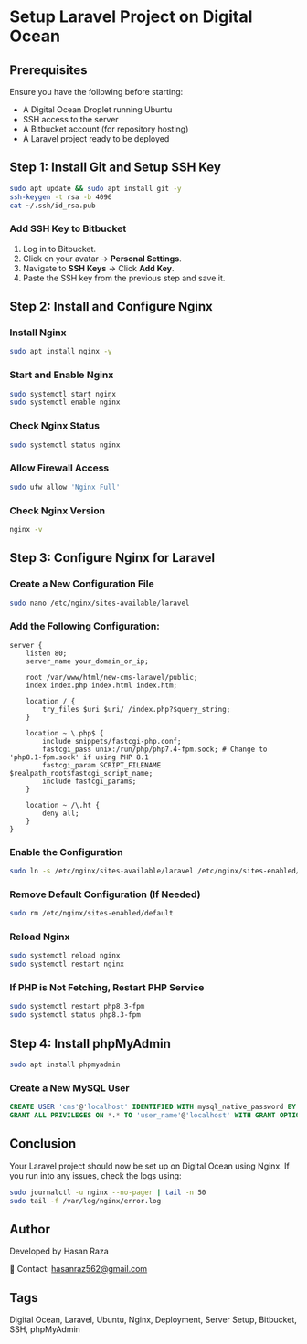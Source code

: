 # Setup Laravel Project on Digital Ocean

## Prerequisites
Ensure you have the following before starting:
- A Digital Ocean Droplet running Ubuntu
- SSH access to the server
- A Bitbucket account (for repository hosting)
- A Laravel project ready to be deployed

## Step 1: Install Git and Setup SSH Key
```sh
sudo apt update && sudo apt install git -y
ssh-keygen -t rsa -b 4096
cat ~/.ssh/id_rsa.pub
```

### Add SSH Key to Bitbucket
1. Log in to Bitbucket.
2. Click on your avatar → **Personal Settings**.
3. Navigate to **SSH Keys** → Click **Add Key**.
4. Paste the SSH key from the previous step and save it.

## Step 2: Install and Configure Nginx
### Install Nginx
```sh
sudo apt install nginx -y
```

### Start and Enable Nginx
```sh
sudo systemctl start nginx
sudo systemctl enable nginx
```

### Check Nginx Status
```sh
sudo systemctl status nginx
```

### Allow Firewall Access
```sh
sudo ufw allow 'Nginx Full'
```

### Check Nginx Version
```sh
nginx -v
```

## Step 3: Configure Nginx for Laravel
### Create a New Configuration File
```sh
sudo nano /etc/nginx/sites-available/laravel
```

### Add the Following Configuration:
```nginx
server {
    listen 80;
    server_name your_domain_or_ip;

    root /var/www/html/new-cms-laravel/public;
    index index.php index.html index.htm;

    location / {
        try_files $uri $uri/ /index.php?$query_string;
    }

    location ~ \.php$ {
        include snippets/fastcgi-php.conf;
        fastcgi_pass unix:/run/php/php7.4-fpm.sock; # Change to 'php8.1-fpm.sock' if using PHP 8.1
        fastcgi_param SCRIPT_FILENAME $realpath_root$fastcgi_script_name;
        include fastcgi_params;
    }

    location ~ /\.ht {
        deny all;
    }
}
```

### Enable the Configuration
```sh
sudo ln -s /etc/nginx/sites-available/laravel /etc/nginx/sites-enabled/
```

### Remove Default Configuration (If Needed)
```sh
sudo rm /etc/nginx/sites-enabled/default
```

### Reload Nginx
```sh
sudo systemctl reload nginx
sudo systemctl restart nginx
```

### If PHP is Not Fetching, Restart PHP Service
```sh
sudo systemctl restart php8.3-fpm
sudo systemctl status php8.3-fpm
```

## Step 4: Install phpMyAdmin
```sh
sudo apt install phpmyadmin
```

### Create a New MySQL User
```sql
CREATE USER 'cms'@'localhost' IDENTIFIED WITH mysql_native_password BY 'password';
GRANT ALL PRIVILEGES ON *.* TO 'user_name'@'localhost' WITH GRANT OPTION;
```

## Conclusion
Your Laravel project should now be set up on Digital Ocean using Nginx. If you run into any issues, check the logs using:
```sh
sudo journalctl -u nginx --no-pager | tail -n 50
sudo tail -f /var/log/nginx/error.log
```

## Author
Developed by Hasan Raza

📧 Contact: hasanraz562@gmail.com

## Tags
Digital Ocean, Laravel, Ubuntu, Nginx, Deployment, Server Setup, Bitbucket, SSH, phpMyAdmin

